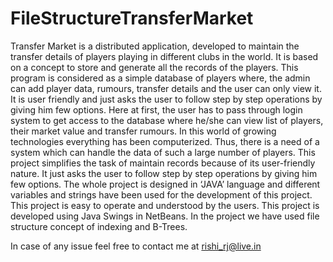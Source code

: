 # FileStructureTransferMarket
Transfer Market is a distributed application, developed to maintain the transfer details of players playing in different clubs in the world. It is based on a concept to store and generate all the records of the players. This program is considered as a simple database of players where, the admin can add player data, rumours, transfer details and the user can only view it. It is user friendly and just asks the user to follow step by step operations by giving him few options. Here at first, the user has to pass through login system to get access to the database where he/she can view list of players, their market value and transfer rumours. In this world of growing technologies everything has been computerized. Thus, there is a need of a system which can handle the data of such a large number of players. This project simplifies the task of maintain records because of its user-friendly nature. It just asks the user to follow step by step operations by giving him few options. The whole project is designed in ‘JAVA’ language and different variables and strings have been used for the development of this project. This project is easy to operate and understood by the users. This project is developed using Java Swings in NetBeans. In the project we have used file structure concept of indexing and B-Trees.

In case of any issue feel free to contact me at rishi_rj@live.in
